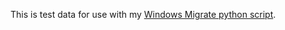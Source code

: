This is test data for use with my [Windows Migrate python script](https://github.com/Kredns/python/tree/master/migrate).
